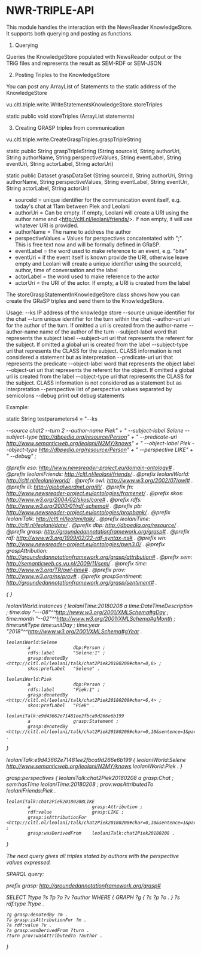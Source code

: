# NWR-TRIPLE-API
This module handles the interaction with the NewsReader KnowledgeStore. It supports both querying and posting as functions.

1. Querying

Queries the KnowledgeStore populated with NewsReader output or the TRiG files and represents the result as SEM-RDF or SEM-JSON

2. Posting Triples to the KnowledgeStore

You can post any ArrayList of Statements to the static address of the KnowledgeStore

vu.cltl.triple.write.WriteStatementsKnowledgeStore.storeTriples

static public void storeTriples (ArrayList<Statement> statements)


3. Creating GRASP triples from communication

vu.cltl.triple.write.CreateGraspTriples.graspTripleString

static public String graspTripleString (String sourceId, 
                                     String authorUri,
                                     String authorName,
                                     String perspectiveValues,
                                     String eventLabel,
                                     String eventUri,
                                     String actorLabel,
                                     String actorUri)

static public Dataset graspDataSet (String sourceId, String authorUri,
                                             String authorName,
                                             String perspectiveValues,
                                             String eventLabel,
                                             String eventUri,
                                             String actorLabel,
                                             String actorUri)
                                             
- sourceId = unique identifier for the communication event itself, e.g. today's chat at 11am between Piek and Leolani
- authorUri = Can be empty. If empty, Leolani will create a URI using the author name and <http://cltl.nl/leolani/friends/<NAME>>. If non empty, it will use whatever URI is provided.
- authorName = The name to address the author
- perspectiveValues = Values for perspectives concatentated with ";". This is free text now and will be formally defined in GRaSP.
- eventLabel = the word used to make reference to an event, e.g. "bite"
- eventUri = if the event itself is known provide the URI, otherwise leave empty and Leolani will create a unique identifier using the sourceId, author, time of conversation and the label
- actorLabel = the word used to make reference to the actor
- actorUri = the URI of the actor. If empty, a URI is created from the label


The storeGraspStatementInKnowledgeStore class shows how you can create the GRaSP triples and send them to the KnowledgeStore.

Usage:
--ks               IP address of the knowledge store
--source           unique identifier for the chat
--turn             unique identifier for the turn within the chat
--author-uri       <OPTIONAL> uri for the author of the turn. If omitted a uri is created from the author-name
--author-name      name of the author of the turn
--subject-label    word that represents the subject label
--subject-uri      <OPTIONAL>uri that represents the referent for the subject. If omitted a global uri is created from the label
--subject-type     <OPTIONAL>uri that represents the CLASS for the subject. CLASS information is not considered a statement but as interpretation
--predicate-uri    uri that represents the predicate
--object-label     word that represents the object label
--object-uri       <OPTIONAL>uri that represents the referent for the object. If omitted a global uri is created from the label
--object-type      <OPTIONAL>uri that represents the CLASS for the subject. CLASS information is not considered as a statement but as interpretation
--perspective      <OPTIONAL>list of perspective values separated by semicolons
--debug            <OPTIONAL>print out debug statements

Example:

static String testparameters4 = "--ks <address> --source chat2 --turn 2 --author-name Piek" +
        " --subject-label Selene --subject-type http://dbpedia.org/resource/Person" +
        " --predicate-uri http://www.semanticweb.org/leolani/N2MY/knows" +
        " --object-label Piek --object-type http://dbpedia.org/resource/Person" +
        " --perspective LIKE" +
        " --debug"
        ;

@prefix eso:   <http://www.newsreader-project.eu/domain-ontology#> .
@prefix leolaniFriends: <http://cltl.nl/leolani/friends/> .
@prefix leolaniWorld: <http://cltl.nl/leolani/world/> .
@prefix owl:   <http://www.w3.org/2002/07/owl#> .
@prefix ili:   <http://globalwordnet.org/ili/> .
@prefix fn:    <http://www.newsreader-project.eu/ontologies/framenet/> .
@prefix skos:  <http://www.w3.org/2004/02/skos/core#> .
@prefix rdfs:  <http://www.w3.org/2000/01/rdf-schema#> .
@prefix pb:    <http://www.newsreader-project.eu/ontologies/propbank/> .
@prefix leolaniTalk: <http://cltl.nl/leolani/talk/> .
@prefix leolaniTime: <http://cltl.nl/leolani/date/> .
@prefix dbp:   <http://dbpedia.org/resource/> .
@prefix grasp: <http://groundedannotationframework.org/grasp#> .
@prefix rdf:   <http://www.w3.org/1999/02/22-rdf-syntax-ns#> .
@prefix wn:    <http://www.newsreader-project.eu/ontologies/pwn3.0/> .
@prefix graspAttribution: <http://groundedannotationframework.org/grasp/attribution#> .
@prefix sem:   <http://semanticweb.cs.vu.nl/2009/11/sem/> .
@prefix time:  <http://www.w3.org/TR/owl-time#> .
@prefix prov:  <http://www.w3.org/ns/prov#> .
@prefix graspSentiment: <http://groundedannotationframework.org/grasp/sentiment#> .

{ 
}

leolaniWorld:instances {
    leolaniTime:20180208
            a              time:DateTimeDescription ;
            time:day       "---08"^^<http://www.w3.org/2001/XMLSchema#gDay> ;
            time:month     "--02"^^<http://www.w3.org/2001/XMLSchema#gMonth> ;
            time:unitType  time:unitDay ;
            time:year      "2018"^^<http://www.w3.org/2001/XMLSchema#gYear> .
    
    leolaniWorld:Selene
            a                dbp:Person ;
            rdfs:label       "Selene:1" ;
            grasp:denotedBy  <http://cltl.nl/leolani/talk/chat2Piek20180208#char=0,6> ;
            skos:prefLabel   "Selene" .
    
    leolaniWorld:Piek
            a                dbp:Person ;
            rdfs:label       "Piek:1" ;
            grasp:denotedBy  <http://cltl.nl/leolani/talk/chat2Piek20180208#char=6,4> ;
            skos:prefLabel   "Piek" .
    
    leolaniTalk:e9d43662e71481ee2fbca9d266e6b199
            a                grasp:Statement ;
            grasp:denotedBy  <http://cltl.nl/leolani/talk/chat2Piek20180208#char=0,10&sentence=1&paragraph=2> .
}

leolaniTalk:e9d43662e71481ee2fbca9d266e6b199 {
    leolaniWorld:Selene
            <http://www.semanticweb.org/leolani/N2MY/knows>
                    leolaniWorld:Piek .
}

grasp:perspectives {
    leolaniTalk:chat2Piek20180208
            a                     grasp:Chat ;
            sem:hasTime           leolaniTime:20180208 ;
            prov:wasAttributedTo  leolaniFriends:Piek .
    
    leolaniTalk:chat2Piek20180208LIKE
            a                       grasp:Attribution ;
            rdf:value               grasp:LIKE ;
            grasp:isAttributionFor  <http://cltl.nl/leolani/talk/chat2Piek20180208#char=0,10&sentence=1&paragraph=2> ;
            grasp:wasDerivedFrom    leolaniTalk:chat2Piek20180208 .
}

The next query gives all triples stated by authors with the perspective values expressed.

SPARQL query:

prefix grasp: <http://groundedannotationframework.org/grasp#>

SELECT ?type ?s ?p ?o ?v ?author
WHERE {
	GRAPH ?g { ?s ?p ?o . }
	?s rdf:type ?type .
	
	?g grasp:denotedBy ?m .
	?a grasp:isAttributionFor ?m .
	?a rdf:value ?v .
	?a grasp:wasDerivedFrom ?turn .
	?turn prov:wasAttributedTo ?author .
}

